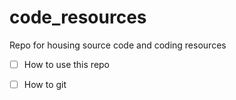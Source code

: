 # code_resources
Repo for housing source code and coding resources

- [ ] How to use this repo

- [ ] How to git
